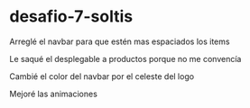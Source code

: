 # desafio-7-soltis

Arreglé el navbar para que estén mas espaciados los items

Le saqué el desplegable a productos porque no me convencía

Cambié el color del navbar por el celeste del logo

Mejoré las animaciones
